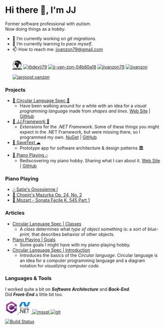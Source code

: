 Hi there 👋, I'm JJ
====================

Former software professional with *autism*.  
Now doing things as a *hobby*.

- 🔭 I’m currently working on *git migrations*.
- 🌱 I’m currently learning to *pace myself*.
- 📫 How to reach me: jjvanzon79@gmail.com
    <p align="left">
    <a href="https://jjvanzon.github.io/" target="blank" style="font-size:30px;">🌍</a>
    <a href="https://twitter.com/@devjj79" target="blank"><img align="center" src="https://raw.githubusercontent.com/rahuldkjain/github-profile-readme-generator/master/src/images/icons/Social/twitter.svg" alt="@devjj79" height="30" width="40" /></a>
    <a href="https://linkedin.com/in/jj-van-zon-04b80a18" target="blank"><img align="center" src="https://raw.githubusercontent.com/rahuldkjain/github-profile-readme-generator/master/src/images/icons/Social/linked-in-alt.svg" alt="jj-van-zon-04b80a18" height="30" width="40" /></a>
    <a href="https://instagram.com/jjvanzon79" target="blank"><img align="center" src="https://raw.githubusercontent.com/rahuldkjain/github-profile-readme-generator/master/src/images/icons/Social/instagram.svg" alt="jjvanzon79" height="30" width="40" /></a>
    <a href="https://nl.pinterest.com/jjvanzon/" target="blank"><img align="center" src="https://assets.pinterest.com/images/pidgets/pinit_fg_en_round_red_32.png" alt="jjvanzon" height="34" width="34" /></a>
    <a href="https://fb.com/janjoost.vanzon" target="blank"><img align="center" src="https://raw.githubusercontent.com/rahuldkjain/github-profile-readme-generator/master/src/images/icons/Social/facebook.svg" alt="janjoost.vanzon" height="30" width="40" /></a>
    </p>

### Projects

- [🔵 Circular Language Spec 🔶](https://jjvanzon.github.io/Circular-Language-Spec/)
    - Have been walking around for a while with an idea for a *visual programming language* made from *shapes and lines*. [Web Site](https://jjvanzon.github.io/Circular-Language-Spec/) | [GitHub](https://github.com/jjvanzon/Circular-Language-Spec)
- [🔩 JJ.Framework 🎁](https://www.nuget.org/profiles/jjvanzon)
    - *Extensions* for the *.NET Framework*. Some of these things you might expect in the .NET Framework, but were missing there, so I programmed my own. [NuGet](https://www.nuget.org/profiles/jjvanzon) | [GitHub](https://github.com/jjvanzon/JJ.Framework)
- [💾 SaveText ☁](https://github.com/jjvanzon/JJ.SaveText)
    - Prototype app for software architecture & design patterns 🏛
- [🎹 Piano Playing 🎶](https://jjvanzon.github.io/Piano-Playing-Docs/)
    - Rediscovering my piano hobby. Sharing what I can about it. [Web Site](https://jjvanzon.github.io/Piano-Playing-Docs/) | [GitHub](https://github.com/jjvanzon/Piano-Playing-Docs)

### Piano Playing

- [🎶 Satie's Gnossienne Ⅰ](https://jjvanzon.github.io/Piano-Playing-Docs/satie-gnossienne-1/)
- [🎼 Chopin's Mazurka Op. 24, No. 2](https://jjvanzon.github.io/Piano-Playing-Docs/chopin-mazurka-op-24-no-2/)
- [🗿 Mozart - Sonata Facile K. 545 Part 1](https://jjvanzon.github.io/Piano-Playing-Docs/mozart-sonata-facile-part-1/)

### Articles

- [Circular Language Spec | Classes](https://jjvanzon.github.io/Circular-Language-Spec/spec/classes.html)
    - A *class* determines what *type of object* something is: a sort of *blue-print*, that describes behavior of other objects.
- [Piano Playing | Goals](https://jjvanzon.github.io/Piano-Playing-Docs/goals.html)
    - Some goals I might have with my piano playing hobby.
- [Circular Language Spec | Introduction](https://jjvanzon.github.io/Circular-Language-Spec/spec/introduction.html)
    - Introduces the basics of the *Circular language*. Circular language is an idea for a computer programming language and a diagram notation for *visualizing computer code*.

### Languages & Tools

I worked quite a bit on ***Software Architecture*** and ***Back-End***.  
Did ***Front-End*** a little bit too.

<p align="left">
<a href="https://www.w3schools.com/cs/" target="_blank" rel="noreferrer"> <img src="https://raw.githubusercontent.com/devicons/devicon/master/icons/csharp/csharp-original.svg" alt="csharp" width="40" height="40"/> </a>
<a href="https://dotnet.microsoft.com/" target="_blank" rel="noreferrer"> <img src="https://raw.githubusercontent.com/devicons/devicon/master/icons/dot-net/dot-net-original-wordmark.svg" alt="dotnet" width="40" height="40"/> </a>
<a href="https://www.microsoft.com/en-us/sql-server" target="_blank" rel="noreferrer"> <img src="https://www.svgrepo.com/show/303229/microsoft-sql-server-logo.svg" alt="mssql" width="40" height="40"/> </a>
<a href="https://git-scm.com/" target="_blank" rel="noreferrer"> <img src="https://www.vectorlogo.zone/logos/git-scm/git-scm-icon.svg" alt="git" width="40" height="40"/>
</a>
</p>

[![Build Status](https://dev.azure.com/jjvanzon/JJs-Software/_apis/build/status/JJ.Framework%20Build?branchName=master)](https://dev.azure.com/jjvanzon/JJs-Software/_build/latest?definitionId=26&branchName=jj-framework-text-tests)

